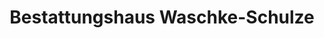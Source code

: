 ---
title: "Bestattungshaus Waschke-Schulze"
url: /rochau/bestattungshaus-waschke-schulze/
shop: Bestattungen
---
